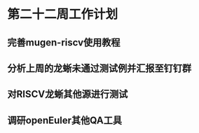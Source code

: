 # 第二十二周工作计划

## 完善mugen-riscv使用教程  
## 分析上周的龙蜥未通过测试例并汇报至钉钉群  
## 对RISCV龙蜥其他源进行测试  
## 调研openEuler其他QA工具  